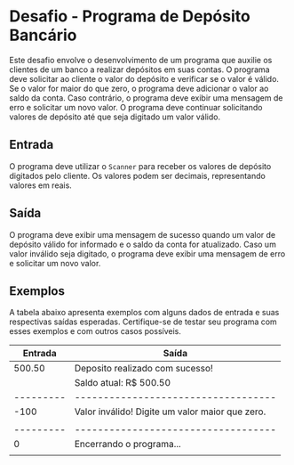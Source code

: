 # Desafio - Programa de Depósito Bancário

Este desafio envolve o desenvolvimento de um programa que auxilie os clientes de um banco a realizar depósitos em suas contas. O programa deve solicitar ao cliente o valor do depósito e verificar se o valor é válido. Se o valor for maior do que zero, o programa deve adicionar o valor ao saldo da conta. Caso contrário, o programa deve exibir uma mensagem de erro e solicitar um novo valor. O programa deve continuar solicitando valores de depósito até que seja digitado um valor válido.

## Entrada

O programa deve utilizar o `Scanner` para receber os valores de depósito digitados pelo cliente. Os valores podem ser decimais, representando valores em reais.

## Saída

O programa deve exibir uma mensagem de sucesso quando um valor de depósito válido for informado e o saldo da conta for atualizado. Caso um valor inválido seja digitado, o programa deve exibir uma mensagem de erro e solicitar um novo valor.

## Exemplos

A tabela abaixo apresenta exemplos com alguns dados de entrada e suas respectivas saídas esperadas. Certifique-se de testar seu programa com esses exemplos e com outros casos possíveis.

| Entrada   | Saída                                           |
| --------- | ----------------------------------------------- |
| 500.50    | Deposito realizado com sucesso!                 |
|           | Saldo atual: R$ 500.50                          |
| --------- | -----------------------------------             |
| -100      | Valor inválido! Digite um valor maior que zero. |
|           |                                                 |
| --------- | -----------------------------------             |
| 0         | Encerrando o programa...                        |
|           |                                                 |
